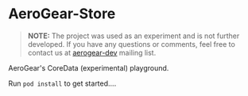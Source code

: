 AeroGear-Store
==============

> **NOTE:**  The project was used as an experiment and is not further developed.  If you have any questions or comments, feel free to contact us at [aerogear-dev](http://aerogear-dev.1069024.n5.nabble.com) mailing list.

AeroGear's CoreData (experimental) playground.

Run ```pod install``` to get started....
